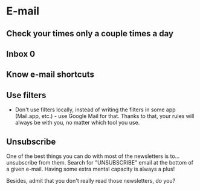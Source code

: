 # E-mail

## Check your times only a couple times a day

## Inbox 0

## Know e-mail shortcuts

## Use filters

* Don't use filters locally, instead of writing the filters in some app
(Mail.app, etc.) - use Google Mail for that. Thanks to that, your rules will
always be with you, no matter which tool you use.

## Unsubscribe

One of the best things you can do with most of the newsletters is to...
unsubscribe from them. Search for "UNSUBSCRIBE" email at the bottom of a given
e-mail. Having some extra mental capacity is always a plus!

Besides, admit that you don't really read those newsletters, do you?
